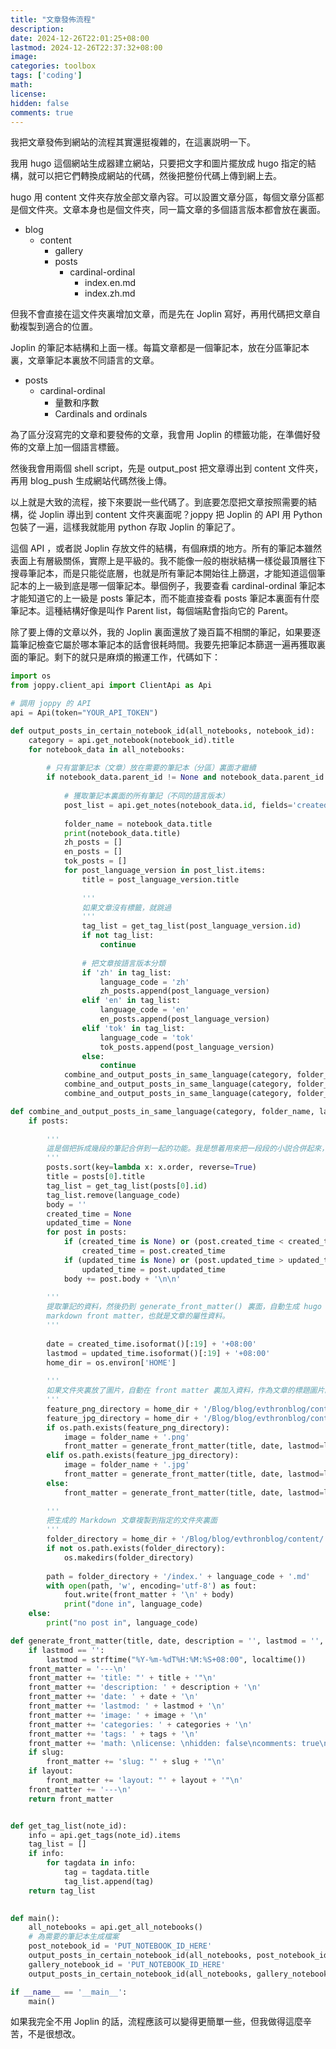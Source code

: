 ```yaml
---
title: "文章發佈流程"
description: 
date: 2024-12-26T22:01:25+08:00
lastmod: 2024-12-26T22:37:32+08:00
image: 
categories: toolbox
tags: ['coding']
math: 
license: 
hidden: false
comments: true
---
```


我把文章發佈到網站的流程其實還挺複雜的，在這裏説明一下。

我用 hugo 這個網站生成器建立網站，只要把文字和圖片擺放成 hugo 指定的結構，就可以把它們轉換成網站的代碼，然後把整份代碼上傳到網上去。

hugo 用 content 文件夾存放全部文章內容。可以設置文章分區，每個文章分區都是個文件夾。文章本身也是個文件夾，同一篇文章的多個語言版本都會放在裏面。

- blog
  - content
    - gallery
    - posts
        - cardinal-ordinal
          - index.en.md
          - index.zh.md

但我不會直接在這文件夾裏增加文章，而是先在 Joplin 寫好，再用代碼把文章自動複製到適合的位置。

Joplin 的筆記本結構和上面一樣。每篇文章都是一個筆記本，放在分區筆記本裏，文章筆記本裏放不同語言的文章。
- posts
    - cardinal-ordinal
       - 量數和序數
       - Cardinals and ordinals
	   
為了區分沒寫完的文章和要發佈的文章，我會用 Joplin 的標籤功能，在準備好發佈的文章上加一個語言標籤。

然後我會用兩個 shell script，先是 output_post 把文章導出到 content 文件夾，再用 blog_push 生成網站代碼然後上傳。

以上就是大致的流程，接下來要説一些代碼了。到底要怎麼把文章按照需要的結構，從 Joplin 導出到 content 文件夾裏面呢？joppy 把 Joplin 的 API 用 Python 包裝了一遍，這樣我就能用 python 存取 Joplin 的筆記了。

這個 API ，或者説 Joplin 存放文件的結構，有個麻煩的地方。所有的筆記本雖然表面上有層級關係，實際上是平級的。我不能像一般的樹狀結構一樣從最頂層往下搜尋筆記本，而是只能從底層，也就是所有筆記本開始往上篩選，才能知道這個筆記本的上一級到底是哪一個筆記本。舉個例子，我要查看 cardinal-ordinal 筆記本才能知道它的上一級是 posts 筆記本，而不能直接查看 posts 筆記本裏面有什麼筆記本。這種結構好像是叫作 Parent list，每個端點會指向它的 Parent。

除了要上傳的文章以外，我的 Joplin 裏面還放了幾百篇不相關的筆記，如果要逐篇筆記檢查它屬於哪本筆記本的話會很耗時間。我要先把筆記本篩選一遍再獲取裏面的筆記。剩下的就只是麻煩的搬運工作，代碼如下：

```python
import os
from joppy.client_api import ClientApi as Api

# 調用 joppy 的 API
api = Api(token="YOUR_API_TOKEN")

def output_posts_in_certain_notebook_id(all_notebooks, notebook_id):
    category = api.get_notebook(notebook_id).title
    for notebook_data in all_notebooks:
    
        # 只有當筆記本（文章）放在需要的筆記本（分區）裏面才繼續
        if notebook_data.parent_id != None and notebook_data.parent_id == notebook_id:
        
            # 獲取筆記本裏面的所有筆記（不同的語言版本）
            post_list = api.get_notes(notebook_data.id, fields='created_time,updated_time,body,order,title,id')
            
            folder_name = notebook_data.title
            print(notebook_data.title)
            zh_posts = []
            en_posts = []
            tok_posts = []
            for post_language_version in post_list.items:
                title = post_language_version.title
                
                '''
                如果文章沒有標籤，就跳過
                '''
                tag_list = get_tag_list(post_language_version.id)
                if not tag_list: 
                    continue
                    
                # 把文章按語言版本分類
                if 'zh' in tag_list: 
                    language_code = 'zh'
                    zh_posts.append(post_language_version)
                elif 'en' in tag_list:
                    language_code = 'en'
                    en_posts.append(post_language_version)
                elif 'tok' in tag_list:
                    language_code = 'tok'
                    tok_posts.append(post_language_version)
                else:
                    continue
            combine_and_output_posts_in_same_language(category, folder_name, 'zh', zh_posts)
            combine_and_output_posts_in_same_language(category, folder_name, 'en', en_posts)
            combine_and_output_posts_in_same_language(category, folder_name, 'tok', tok_posts)

def combine_and_output_posts_in_same_language(category, folder_name, language_code, posts):
    if posts:
    
        '''
        這是個把拆成幾段的筆記合併到一起的功能。我是想着用來把一段段的小説合併起來，不過還沒有什麼實際作用
        '''
        posts.sort(key=lambda x: x.order, reverse=True)
        title = posts[0].title
        tag_list = get_tag_list(posts[0].id)
        tag_list.remove(language_code)
        body = ''
        created_time = None
        updated_time = None
        for post in posts:
            if (created_time is None) or (post.created_time < created_time):
                created_time = post.created_time
            if (updated_time is None) or (post.updated_time > updated_time):
                updated_time = post.updated_time
            body += post.body + '\n\n'
        
        '''
        提取筆記的資料，然後扔到 generate_front_matter() 裏面，自動生成 hugo 需要的
        markdown front matter，也就是文章的屬性資料。
        '''
        
        date = created_time.isoformat()[:19] + '+08:00'
        lastmod = updated_time.isoformat()[:19] + '+08:00'
        home_dir = os.environ['HOME'] 
        
        '''
        如果文件夾裏放了圖片，自動在 front matter 裏加入資料，作為文章的標題圖片。
        '''
        feature_png_directory = home_dir + '/Blog/blog/evthronblog/content/' + category + '/' + folder_name + '/' + folder_name + '.' + 'png'
        feature_jpg_directory = home_dir + '/Blog/blog/evthronblog/content/' + category + '/' + folder_name + '/' + folder_name + '.' + 'jpg'
        if os.path.exists(feature_png_directory):
            image = folder_name + '.png'
            front_matter = generate_front_matter(title, date, lastmod=lastmod, tags=repr(tag_list), categories=category, image=image)
        elif os.path.exists(feature_jpg_directory):
            image = folder_name + '.jpg'
            front_matter = generate_front_matter(title, date, lastmod=lastmod, tags=repr(tag_list), categories=category, image=image)
        else:
            front_matter = generate_front_matter(title, date, lastmod=lastmod, tags=repr(tag_list), categories=category)
            
        '''
        把生成的 Markdown 文章複製到指定的文件夾裏面
        '''
        folder_directory = home_dir + '/Blog/blog/evthronblog/content/' + category + '/' + folder_name
        if not os.path.exists(folder_directory):
            os.makedirs(folder_directory)
            
        path = folder_directory + '/index.' + language_code + '.md'
        with open(path, 'w', encoding='utf-8') as fout:
            fout.write(front_matter + '\n' + body)
            print("done in", language_code)
    else:
        print("no post in", language_code)

def generate_front_matter(title, date, description = '', lastmod = '', image = '', categories = '', tags = '', slug = '', layout = '') -> str:
    if lastmod == '':
        lastmod = strftime("%Y-%m-%dT%H:%M:%S+08:00", localtime())
    front_matter = '---\n'
    front_matter += 'title: "' + title + '"\n'
    front_matter += 'description: ' + description + '\n'
    front_matter += 'date: ' + date + '\n'
    front_matter += 'lastmod: ' + lastmod + '\n'
    front_matter += 'image: ' + image + '\n'
    front_matter += 'categories: ' + categories + '\n'
    front_matter += 'tags: ' + tags + '\n'
    front_matter += 'math: \nlicense: \nhidden: false\ncomments: true\n'
    if slug:
        front_matter += 'slug: "' + slug + '"\n'
    if layout:
        front_matter += 'layout: "' + layout + '"\n'
    front_matter += '---\n'
    return front_matter


def get_tag_list(note_id):
    info = api.get_tags(note_id).items
    tag_list = []
    if info:
        for tagdata in info:
            tag = tagdata.title
            tag_list.append(tag)
    return tag_list
               

def main():
    all_notebooks = api.get_all_notebooks()
    # 為需要的筆記本生成檔案
    post_notebook_id = 'PUT_NOTEBOOK_ID_HERE'
    output_posts_in_certain_notebook_id(all_notebooks, post_notebook_id)
    gallery_notebook_id = 'PUT_NOTEBOOK_ID_HERE'
    output_posts_in_certain_notebook_id(all_notebooks, gallery_notebook_id)

if __name__ == '__main__':
    main()
```

如果我完全不用 Joplin 的話，流程應該可以變得更簡單一些，但我做得這麼辛苦，不是很想改。

